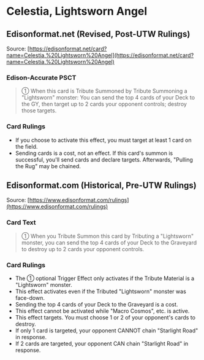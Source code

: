 # Celestia, Lightsworn Angel

## Edisonformat.net (Revised, Post-UTW Rulings)

Source: [https://edisonformat.net/card?name=Celestia,%20Lightsworn%20Angel](https://edisonformat.net/card?name=Celestia,%20Lightsworn%20Angel)

### Edison-Accurate PSCT

> ① When this card is Tribute Summoned by Tribute Summoning a "Lightsworn" monster:
> You can send the top 4 cards of your Deck to the GY, then target up to 2 cards your opponent controls; destroy those targets.

### Card Rulings

*   If you choose to activate this effect, you must target at least 1 card on the field.
*   Sending cards is a cost, not an effect.
If this card's summon is successful, you'll send cards and declare targets. Afterwards, "Pulling the Rug" may be chained.


## Edisonformat.com (Historical, Pre-UTW Rulings)

Source: [https://www.edisonformat.com/rulings](https://www.edisonformat.com/rulings)

### Card Text

> ① When you Tribute Summon this card by Tributing a "Lightsworn" monster, you can send the top 4 cards of your Deck to the Graveyard to destroy up to 2 cards your opponent controls.

### Card Rulings

*   The ① optional Trigger Effect only activates if the Tribute Material is a "Lightsworn" monster.
*   This effect activates even if the Tributed "Lightsworn" monster was face-down.
*   Sending the top 4 cards of your Deck to the Graveyard is a cost.
*   This effect cannot be activated while "Macro Cosmos", etc. is active.
*   This effect targets. You must choose 1 or 2 of your opponent's cards to destroy.
*   If only 1 card is targeted, your opponent CANNOT chain "Starlight Road" in response.
*   If 2 cards are targeted, your opponent CAN chain "Starlight Road" in response.


